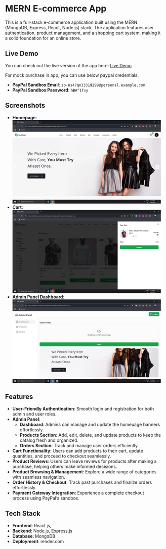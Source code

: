 # MERN E-commerce App

This is a full-stack e-commerce application built using the MERN (MongoDB, Express, React, Node.js) stack. The application features user authentication, product management, and a shopping cart system, making it a solid foundation for an online store.

## Live Demo

You can check out the live version of the app here: [Live Demo](https://swiftkart-ecommerce-frontend.onrender.com)

For mock purchase in app, you can use below paypal credentials:

- **PayPal Sandbox Email**: `sb-ns47qn33319299@personal.example.com`
- **PayPal Sandbox Password**: `hB#^1Tsy`

## Screenshots
- **Homepage**: 
![Homepage Screenshot](./client/public/home.jpg)
- **Cart**: 
![Cart Screenshot](./client/public/cart.png)
- **Admin Panel Dashboard**: 
![Admin Panel Screenshot](./client/public/admin-panel.png)



## Features
-  **User-Friendly Authentication**: Smooth login and registration for both admin and user roles.  
- **Admin Panel**:  
   - **Dashboard**: Admins can manage and update the homepage banners effortlessly.  
   - **Products Section**: Add, edit, delete, and update products to keep the catalog fresh and organized.  
   - **Orders Section**: Track and manage user orders efficiently.  
- **Cart Functionality**: Users can add products to their cart, update quantities, and proceed to checkout seamlessly.  
- **Product Reviews**: Users can leave reviews for products after making a purchase, helping others make informed decisions.  
- **Product Browsing & Management**: Explore a wide range of categories with seamless navigation.  
- **Order History & Checkout**: Track past purchases and finalize orders effortlessly.  
- **Payment Gateway Integration**: Experience a complete checkout process using PayPal’s sandbox. 

## Tech Stack

- **Frontend**: React.js,
- **Backend**: Node.js, Express.js
- **Database**: MongoDB
- **Deployment**: render.com

